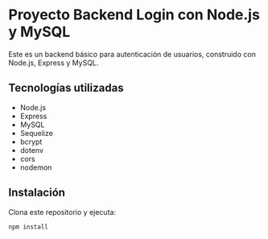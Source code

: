 # Proyecto Backend Login con Node.js y MySQL

Este es un backend básico para autenticación de usuarios, construido con Node.js, Express y MySQL.

## Tecnologías utilizadas

- Node.js
- Express
- MySQL
- Sequelize
- bcrypt
- dotenv
- cors
- nodemon

## Instalación

Clona este repositorio y ejecuta:

```bash
npm install
